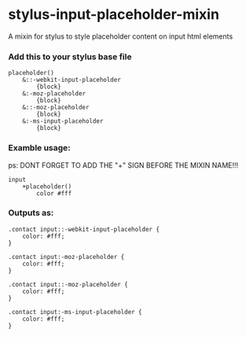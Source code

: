 # stylus-input-placeholder-mixin
A mixin for stylus to style placeholder content on input html elements

### Add this to your stylus base file
<pre><code>placeholder()
	&::-webkit-input-placeholder
		{block}
	&:-moz-placeholder
		{block}
	&::-moz-placeholder
		{block}
	&:-ms-input-placeholder
		{block}
</code></pre>

### Examble usage:
ps: DONT FORGET TO ADD THE "+" SIGN BEFORE THE MIXIN NAME!!!
<pre><code>input
	+placeholder()
		color #fff
</code></pre>

### Outputs as:
<pre><code>.contact input::-webkit-input-placeholder {
	color: #fff;
}

.contact input:-moz-placeholder {
	color: #fff;
}

.contact input::-moz-placeholder {
	color: #fff;
}

.contact input:-ms-input-placeholder {
	color: #fff;
}
</code></pre>
